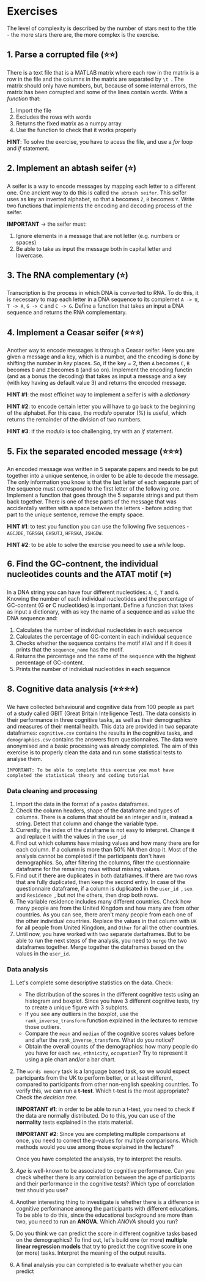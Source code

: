 # Exercises 

The level of complexity is described by the number of stars next to the title - the more stars there are, the more complex is the exercise.

## 1. Parse a corrupted file (⭐️⭐️)
There is a text file that is a MATLAB matrix where each row in the matrix is a row in the file and the columns in the matrix are separated by  `\t `. The matrix should only have numbers, but, because of some internal errors, the matrix has been corrupted and some of the lines contain words. Write a *function* that:
1. Import the file 
2. Excludes the rows with words
3. Returns the fixed matrix as a numpy array
4. Use the function to check that it works properly

**HINT**: To solve the exercise, you have to acess the file, and use a *for* loop and *if* statement.

## 2. Implement an abtash seifer (⭐️)
A seifer is a way to encode messages by mapping each letter to a different one. One ancient way to do this is called `the abtash seifer`. This seifer uses as key an inverted alphabet, so that `A` becomes  `Z`,  `B` becomes `Y`. Write two functions that implements the encoding and decoding process of the seifer. 

**IMPORTANT** -> the seifer must:
1. Ignore elements in a message that are not letter (e.g. numbers or spaces)
2. Be able to take as input the message both in capital letter and lowercase.


## 3. The RNA complementary (⭐️)
Transcription is the process in which DNA is converted to RNA. To do this, it is necessary to map each letter in a DNA sequence to its complemet `A -> U`, `T -> A`, `G -> C` and `C -> G`. Define a function that takes an input a DNA sequence and returns the RNA complementary.

## 4. Implement a Ceasar seifer (⭐️⭐️⭐️)
Another way to encode messages is through a Ceasar seifer. Here you are given a message and a key, which is a number, and the encoding is done by shifting the number in *key* places. So, if the key = 2, then `A` becomes `C`,  `B` becomes `D` and  `Z` becomes  `B` (and so on). Implement the encoding functin (and as a bonus the decoding) that takes as input a message and a key (with key having as default value 3) and returns the encoded message. 

**HINT #1**: the most efficinet way to implement a seifer is with a *dictionary*

**HINT #2**: to encode certain letter you will have to go back to the beginning of the alphabet. For this case, the *modulo* operator (%) is useful, which returns the remainder of the division of two numbers. 

**HINT #3**: if the *modulo* is too challenging, try with an *if* statement.

## 5. Fix the separated encoded message (⭐️⭐️⭐️)
An encoded message was written in 5 separate papers and needs to be put together into a unique sentence, in order to be able to decode the message. The only information you know is that the last letter of each separate part of the sequence must correspond to the first letter of the following one. Implement a function that goes through the 5 separate strings and put them back together. There is one of these parts of the message that was accidentally written with a space between the letters - before adding that part to the unique sentence, remove the empty space.

**HINT #1**: to test you function you can use the following five sequences -  `AGCJDE`,  `TGRSGH`,  `EHSUTJ`,  `HFRSKA`,  `JSHGDW`.

**HINT #2**: to be able to solve the exercise you need to use a *while* loop.

## 6. Find the GC-contnent, the individual nucleotides counts and the ATAT motif (⭐️)
In a DNA string you can have four different nucleotides: `A`, `C`, `T` and `G`. Knowing the number of each individual nucleotides and the percentage of GC-content (G **or** C nucleotides) is important. Define a function that takes as input a dictionary, with as key the name of a sequence and as value the DNA sequence and:
1. Calculates the number of individual nucleotides in each sequence 
2. Calculates the percentage of GC-content in each individual sequence 
3. Checks whether the sequence contains the motif `ATAT` and if it does it prints that the `sequence_name` has the motif.
3. Returns the percentage and the name of the sequence with the highest percentage of GC-content.
4. Prints the number of individual nucleotides in each sequence


## 8. Cognitive data analysis (⭐️⭐️⭐️⭐️)
We have collected behavioural and cognitive data from 100 people as part of a study called GBIT (Great Britain Intelligence Test). The data consists in their performance in three cognitive tasks, as well as their demographics and measures of their mental health. This data are provided in two separate dataframes: `cognitive.csv` contains the results in the cognitive tasks, and `demographics.csv` contains the answers from questionnaires. The data were anonymised and a basic processing was already completed. The aim of this exercise is to properly clean the data and run some statistical tests to analyse them. 

    IMPORTANT: To be able to complete this exercise you must have completed the statistical theory and coding tutorial
 
### Data cleaning and processing

1. Import the data in the format of a `pandas` dataframes.
2. Check the column headers, shape of the dataframe and types of columns. There is a column that should be an integer and is, instead a string. Detect that column and change the variable type.
3. Currently, the index of the dataframe is not easy to interpret. Change it and replace it with the values in the `user_id`
3. Find out which columns have missing values and how many there are for each column.  If a column is more than 50% NA then drop it. Most of the analysis cannot be completed if the participants don't have demographics. So, after filtering the columns, filter the questionnaire dataframe for the remaining rows without missing values. 
4. Find out if there are duplicates in both dataframes. If there are two rows that are fully duplicated, then keep the second entry. In case of the questionnaire dataframe, if a column is duplicated in the  `user_id `,  `sex ` and  `Residence `, but not the others, then drop both rows. 
5. The variable residence includes many different countries. Check how many people are from the United Kingdom and how many are from other countries. As you can see, there aren't many people from each one of the other individual countries. Replace the values in that column with `UK` for all people from United Kingdom, and `Other` for all the other countries.
5. Until now, you have worked with two separate dartaframes. But to be able to run the next steps of the analysis, you need to `merge` the two dataframes together. Merge together the dataframes based on the values in the `user_id`.

### Data analysis

1. Let's complete some descriptive statistics on the data. Check:
    - The distribution of the scores in the different cognitive tests using an histogram and boxplot. Since you have 3 different cognitive tests, try to create a unique figure with 3 subplots. 
    - If you see any outliers in the boxplot, use the `rank_inverse_transform` function explained in the lectures to remove those outliers.
    - Compare the `mean` and `median` of the cognitive scores values before and after the `rank_inverse_transform`. What do you notice?
    - Obtain the overall counts of the demographics: how many people do you have for each `sex`, `ethnicity`, `occupation`? Try to represent it using a pie chart and/or a bar chart. 
6. The `words memory` task is a language based task, so we would expect partcipants from the UK to perform better, or at least different, compared to participants from other non-english speaking countries. To verify this, we can run a **t-test**. Which t-test is the most appropriate? Check the *decision tree*.

    **IMPORTANT #1**: in order to be able to run a t-test, you need to check if the data are normally distributed. Do to this, you can use of the **normality** tests explained in the stats material.

    **IMPORTANT #2**: Since you are completing multiple comparisons at once, you need to correct the p-values for multiple comparisons. Which methods would you use among those explained in the lecture?

    Once you have completed the analysis, try to interpret the results.

7. *Age* is well-known to be associated to cognitive performance. Can you check whether there is any correlation between the age of participants and their performance in the cognitive tests? Which type of correlation test should you use?
7. Another interesting thing to investigate is whether there is a difference in cognitive performance among the participants with different educations. To be able to do this, since the educational background are more than two, you need to run an **ANOVA**. Which *ANOVA* should you run?

7. Do you think we can predict the score in different cognitive tasks based on the demographics? To find out, let's build one (or more) **multiple linear regression models** that try to predict the cognitive score in one (or more) tasks. Interpret the meaning of the output results.

7. A final analysis you can completed is to evaluate whether you can predict 
